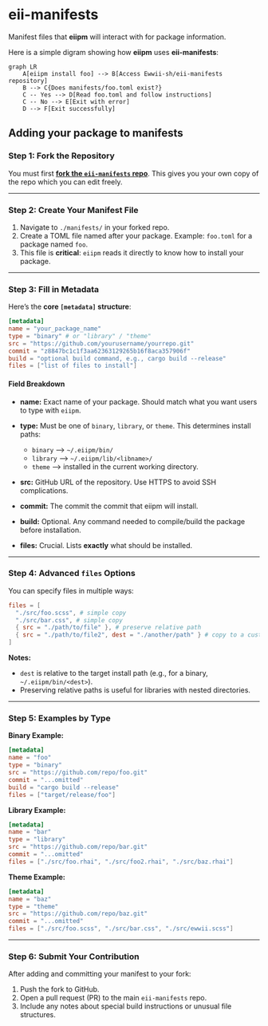 # eii-manifests

Manifest files that **eiipm** will interact with for package information.

Here is a simple digram showing how **eiipm** uses **eii-manifests**:

```mermaid
graph LR
    A[eiipm install foo] --> B[Access Ewwii-sh/eii-manifests repository]
    B --> C{Does manifests/foo.toml exist?}
    C -- Yes --> D[Read foo.toml and follow instructions]
    C -- No --> E[Exit with error]
    D --> F[Exit successfully]
```

## Adding your package to manifests



### Step 1: Fork the Repository

You must first **[fork the `eii-manifests` repo](https://github.com/Ewwii-sh/eii-manifests/fork)**. This gives you your own copy of the repo which you can edit freely.

---

### Step 2: Create Your Manifest File

1. Navigate to `./manifests/` in your forked repo.
2. Create a TOML file named after your package. Example: `foo.toml` for a package named `foo`.
3. This file is **critical**: `eiipm` reads it directly to know how to install your package.

---

### Step 3: Fill in Metadata

Here’s the **core `[metadata]` structure**:

```toml
[metadata]
name = "your_package_name"
type = "binary" # or "library" / "theme"
src = "https://github.com/yourusername/yourrepo.git"
commit = "z8847bc1c1f3aa62363129265b16f8aca357906f"
build = "optional build command, e.g., cargo build --release"
files = ["list of files to install"]
```

#### Field Breakdown

* **name:** Exact name of your package. Should match what you want users to type with `eiipm`.
* **type:** Must be one of `binary`, `library`, or `theme`. This determines install paths:

  * `binary` --> `~/.eiipm/bin/`
  * `library` --> `~/.eiipm/lib/<libname>/`
  * `theme` --> installed in the current working directory.
* **src:** GitHub URL of the repository. Use HTTPS to avoid SSH complications.
* **commit:** The commit the commit that eiipm will install.
* **build:** Optional. Any command needed to compile/build the package before installation.
* **files:** Crucial. Lists **exactly** what should be installed.

---

### Step 4: Advanced `files` Options

You can specify files in multiple ways:

```toml
files = [
  "./src/foo.scss", # simple copy
  "./src/bar.css", # simple copy
  { src = "./path/to/file" }, # preserve relative path
  { src = "./path/to/file2", dest = "./another/path" } # copy to a custom location
]
```

**Notes:**

* `dest` is relative to the target install path (e.g., for a binary, `~/.eiipm/bin/<dest>`).
* Preserving relative paths is useful for libraries with nested directories.

---

### Step 5: Examples by Type

**Binary Example:**

```toml
[metadata]
name = "foo"
type = "binary"
src = "https://github.com/repo/foo.git"
commit = "...omitted"
build = "cargo build --release"
files = ["target/release/foo"]
```

**Library Example:**

```toml
[metadata]
name = "bar"
type = "library"
src = "https://github.com/repo/bar.git"
commit = "...omitted"
files = ["./src/foo.rhai", "./src/foo2.rhai", "./src/baz.rhai"]
```

**Theme Example:**

```toml
[metadata]
name = "baz"
type = "theme"
src = "https://github.com/repo/baz.git"
commit = "...omitted"
files = ["./src/foo.scss", "./src/bar.css", "./src/ewwii.scss"]
```

---

### Step 6: Submit Your Contribution

After adding and committing your manifest to your fork:

1. Push the fork to GitHub.
2. Open a pull request (PR) to the main `eii-manifests` repo.
3. Include any notes about special build instructions or unusual file structures.
